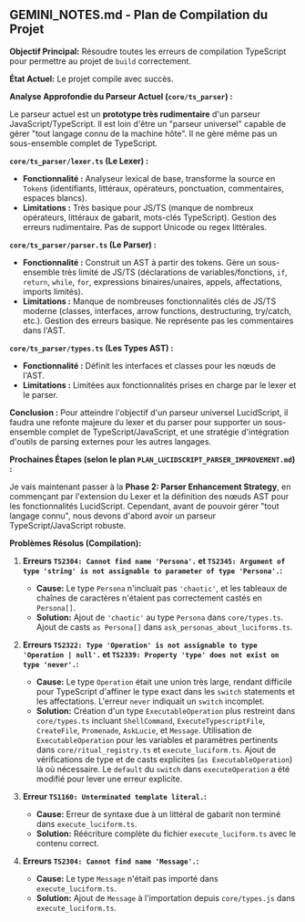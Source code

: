 ## GEMINI_NOTES.md - Plan de Compilation du Projet

**Objectif Principal:** Résoudre toutes les erreurs de compilation TypeScript pour permettre au projet de `build` correctement.

**État Actuel:**
Le projet compile avec succès.

**Analyse Approfondie du Parseur Actuel (`core/ts_parser`) :**

Le parseur actuel est un **prototype très rudimentaire** d'un parseur JavaScript/TypeScript. Il est loin d'être un "parseur universel" capable de gérer "tout langage connu de la machine hôte". Il ne gère même pas un sous-ensemble complet de TypeScript.

**`core/ts_parser/lexer.ts` (Le Lexer) :**
*   **Fonctionnalité :** Analyseur lexical de base, transforme la source en `Token`s (identifiants, littéraux, opérateurs, ponctuation, commentaires, espaces blancs).
*   **Limitations :** Très basique pour JS/TS (manque de nombreux opérateurs, littéraux de gabarit, mots-clés TypeScript). Gestion des erreurs rudimentaire. Pas de support Unicode ou regex littérales.

**`core/ts_parser/parser.ts` (Le Parser) :**
*   **Fonctionnalité :** Construit un AST à partir des tokens. Gère un sous-ensemble très limité de JS/TS (déclarations de variables/fonctions, `if`, `return`, `while`, `for`, expressions binaires/unaires, appels, affectations, imports limités).
*   **Limitations :** Manque de nombreuses fonctionnalités clés de JS/TS moderne (classes, interfaces, arrow functions, destructuring, try/catch, etc.). Gestion des erreurs basique. Ne représente pas les commentaires dans l'AST.

**`core/ts_parser/types.ts` (Les Types AST) :**
*   **Fonctionnalité :** Définit les interfaces et classes pour les nœuds de l'AST.
*   **Limitations :** Limitées aux fonctionnalités prises en charge par le lexer et le parser.

**Conclusion :**
Pour atteindre l'objectif d'un parseur universel LucidScript, il faudra une refonte majeure du lexer et du parser pour supporter un sous-ensemble complet de TypeScript/JavaScript, et une stratégie d'intégration d'outils de parsing externes pour les autres langages.

**Prochaines Étapes (selon le plan `PLAN_LUCIDSCRIPT_PARSER_IMPROVEMENT.md`) :**

Je vais maintenant passer à la **Phase 2: Parser Enhancement Strategy**, en commençant par l'extension du Lexer et la définition des nœuds AST pour les fonctionnalités LucidScript. Cependant, avant de pouvoir gérer "tout langage connu", nous devons d'abord avoir un parseur TypeScript/JavaScript robuste.

**Problèmes Résolus (Compilation):**

1.  **Erreurs `TS2304: Cannot find name 'Persona'.` et `TS2345: Argument of type 'string' is not assignable to parameter of type 'Persona'.`:**
    *   **Cause:** Le type `Persona` n'incluait pas `'chaotic'`, et les tableaux de chaînes de caractères n'étaient pas correctement castés en `Persona[]`.
    *   **Solution:** Ajout de `'chaotic'` au type `Persona` dans `core/types.ts`. Ajout de casts `as Persona[]` dans `ask_personas_about_luciforms.ts`.

2.  **Erreurs `TS2322: Type 'Operation' is not assignable to type 'Operation | null'.` et `TS2339: Property 'type' does not exist on type 'never'.`:**
    *   **Cause:** Le type `Operation` était une union très large, rendant difficile pour TypeScript d'affiner le type exact dans les `switch` statements et les affectations. L'erreur `never` indiquait un `switch` incomplet.
    *   **Solution:** Création d'un type `ExecutableOperation` plus restreint dans `core/types.ts` incluant `ShellCommand`, `ExecuteTypescriptFile`, `CreateFile`, `Promenade`, `AskLucie`, et `Message`. Utilisation de `ExecutableOperation` pour les variables et paramètres pertinents dans `core/ritual_registry.ts` et `execute_luciform.ts`. Ajout de vérifications de type et de casts explicites (`as ExecutableOperation`) là où nécessaire. Le `default` du `switch` dans `executeOperation` a été modifié pour lever une erreur explicite.

3.  **Erreur `TS1160: Unterminated template literal.`:**
    *   **Cause:** Erreur de syntaxe due à un littéral de gabarit non terminé dans `execute_luciform.ts`.
    *   **Solution:** Réécriture complète du fichier `execute_luciform.ts` avec le contenu correct.

4.  **Erreurs `TS2304: Cannot find name 'Message'.`:**
    *   **Cause:** Le type `Message` n'était pas importé dans `execute_luciform.ts`.
    *   **Solution:** Ajout de `Message` à l'importation depuis `core/types.js` dans `execute_luciform.ts`.
